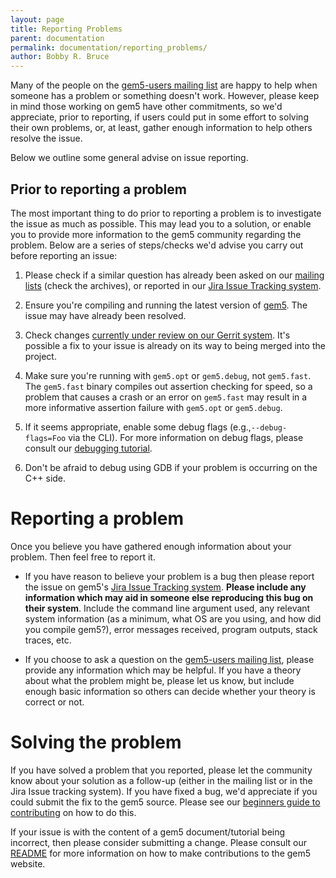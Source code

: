 ```yaml
---
layout: page
title: Reporting Problems
parent: documentation
permalink: documentation/reporting_problems/
author: Bobby R. Bruce
---
```


Many of the people on the [gem5-users mailing list](/mailing_lists) are happy
to help when someone has a problem or something doesn't work. However, please
keep in mind those working on gem5 have other commitments, so we'd appreciate,
prior to reporting, if users could put in some effort to solving their own
problems, or, at least, gather enough information to help others resolve the
issue.

Below we outline some general advise on issue reporting.

## Prior to reporting a problem

The most important thing to do prior to reporting a problem is to investigate
the issue as much as possible. This may lead you to a solution,
or enable you to provide more information to the gem5 community regarding the
problem. Below are a series of steps/checks we'd advise you carry out before
reporting an issue:

1. Please check if a similar question has already been asked on our
[mailing lists](/mailing_lists) (check the archives), or reported in our
[Jira Issue Tracking system](https://gem5.atlassian.net).

2. Ensure you're compiling and running the latest version of [gem5](
https://gem5.googlesource.com). The issue may have already been resolved.

3. Check changes [currently under review on our Gerrit system](
https://gem5-review.googlesource.com/dashboard/self). It's possible a fix to
your issue is already on its way to being merged into the project.

4. Make sure you're running with `gem5.opt` or `gem5.debug`, not `gem5.fast`.
The `gem5.fast` binary compiles out assertion checking for speed, so a problem
that causes a crash or an error on `gem5.fast` may result in a more informative
assertion failure with `gem5.opt` or `gem5.debug`.

5. If it seems appropriate, enable some debug flags (e.g.,`--debug-flags=Foo`
via the CLI). For more information on debug flags, please consult our
[debugging tutorial](/documentation/learning_gem5/part2/debugging).

6. Don't be afraid to debug using GDB if your problem is occurring on the C++
side.

# Reporting a problem

Once you believe you have gathered enough information about your problem. Then
feel free to report it.

* If you have reason to believe your problem is a bug then please report the
issue on gem5's [Jira Issue Tracking system](https://gem5.atlassian.net).
**Please include any information which may aid in someone else reproducing
this bug on their system**. Include the command line argument used, any
relevant system information (as a minimum, what OS are you using, and how
did you compile gem5?), error messages received, program outputs, stack traces,
etc.

* If you choose to ask a question on the [gem5-users mailing list](
/mailing_lists), please provide any information which may be helpful. If you
have a theory about what the problem might be, please let us know, but
include enough basic information so others can decide whether your theory is
correct or not.


# Solving the problem

If you have solved a problem that you reported, please let the community know
about your solution as a follow-up (either in the mailing list or in the Jira
Issue tracking system). If you have fixed a bug, we'd appreciate if you could
submit the fix to the gem5 source. Please see our
[beginners guide to contributing](/documentation/contributing_beginners_guide)
on how to do this.

If your issue is with the content of a gem5 document/tutorial being incorrect,
then please consider submitting a change. Please consult our [README](
https://gem5.googlesource.com/public/gem5-website/+/refs/heads/master/README.md)
for more information on how to make contributions to the gem5 website.

